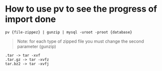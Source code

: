 # How to use pv to see the progress of import done 
```
pv {file-zippez} | gunzip | mysql -uroot -proot {database}
```

>Note: for each type of zipped file you must change the second parameter (gunzip)
```
.tar -> tar -xvf 
.tar.gz -> tar -xvfz
tar.bz2 -> tar -xvfj
```
